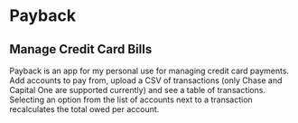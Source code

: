 
# Payback

## Manage Credit Card Bills
Payback is an app for my personal use for managing credit card payments.  Add accounts to pay from, upload a CSV of transactions (only Chase and Capital One are supported currently) and see a table of transactions.  Selecting an option from the list of accounts next to a transaction recalculates the total owed per account.
